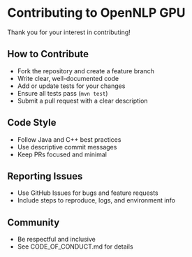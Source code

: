 # Contributing to OpenNLP GPU

Thank you for your interest in contributing!

## How to Contribute
- Fork the repository and create a feature branch
- Write clear, well-documented code
- Add or update tests for your changes
- Ensure all tests pass (`mvn test`)
- Submit a pull request with a clear description

## Code Style
- Follow Java and C++ best practices
- Use descriptive commit messages
- Keep PRs focused and minimal

## Reporting Issues
- Use GitHub Issues for bugs and feature requests
- Include steps to reproduce, logs, and environment info

## Community
- Be respectful and inclusive
- See CODE_OF_CONDUCT.md for details 